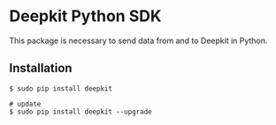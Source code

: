 # Deepkit Python SDK

This package is necessary to send data from and to Deepkit in Python.

## Installation

```
$ sudo pip install deepkit

# update
$ sudo pip install deepkit --upgrade
```